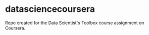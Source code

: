 datasciencecoursera
===================

Repo created for the Data Scientist's Toolbox course assignment on Coursera.
